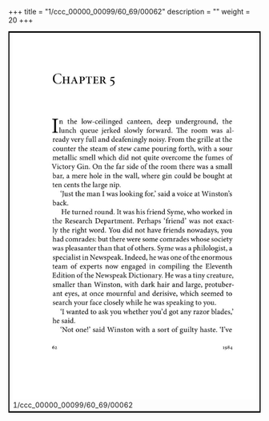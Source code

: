 +++
title = "1/ccc_00000_00099/60_69/00062"
description = ""
weight = 20
+++

<table style="border:2px solid black;max-width:800px;max-height:800px;" 
><tr><td>
<img class="center-fit-jpg"
src="/jpg_/out_jpg_1984__062.jpg">
1/ccc_00000_00099/60_69/00062
</img></td></tr></table>
